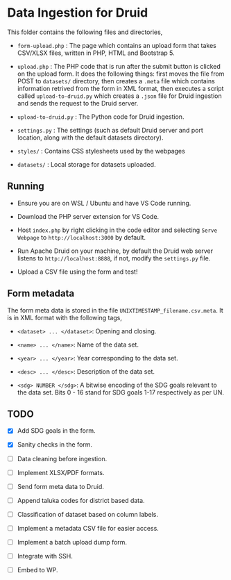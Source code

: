 # Data Ingestion for Druid

This folder contains the following files and directories, 

* `form-upload.php` : The page which contains an upload form that takes CSV/XLSX files, written in PHP, HTML and Bootstrap 5.

* `upload.php` : The PHP code that is run after the submit button is clicked on the upload form. It does the following things: first moves the file from POST to `datasets/` directory, then creates a `.meta` file which contains information retrived from the form in XML format, then executes a script called `upload-to-druid.py` which creates a `.json` file for Druid ingestion and sends the request to the Druid server.

* `upload-to-druid.py` : The Python code for Druid ingestion.

* `settings.py` : The settings (such as default Druid server and port location, along with the default datasets directory). 

* `styles/` : Contains CSS stylesheets used by the webpages

* `datasets/` : Local storage for datasets uploaded.

## Running

* Ensure you are on WSL / Ubuntu and have VS Code running.

* Download the PHP server extension for VS Code.

* Host `index.php` by right clicking in the code editor and selecting `Serve Webpage` to `http://localhost:3000` by default.

* Run Apache Druid on your machine, by default the Druid web server listens to `http://localhost:8888`, if not, modify the `settings.py` file.

* Upload a CSV file using the form and test!

## Form metadata

The form meta data is stored in the file `UNIXTIMESTAMP_filename.csv.meta`. It is in XML format with the following tags,

- `<dataset> ... </dataset>`: Opening and closing.

- `<name> ... </name>`: Name of the data set.

- `<year> ... </year>`: Year corresponding to the data set.

- `<desc> ... </desc>`: Description of the data set.

- `<sdg> NUMBER </sdg>`: A bitwise encoding of the SDG goals relevant to the data set. Bits 0 - 16 stand for SDG goals 1-17 respectively as per UN. 

## TODO

- [X] Add SDG goals in the form. 

- [X] Sanity checks in the form.

- [ ] Data cleaning before ingestion.

- [ ] Implement XLSX/PDF formats.

- [ ] Send form meta data to Druid.

- [ ] Append taluka codes for district based data.

- [ ] Classification of dataset based on column labels.

- [ ] Implement a metadata CSV file for easier access.

- [ ] Implement a batch upload dump form.

- [ ] Integrate with SSH.

- [ ] Embed to WP.